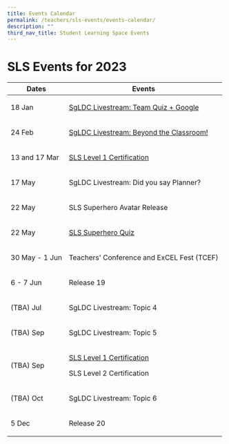 ```yaml
---
title: Events Calendar
permalink: /teachers/sls-events/events-calendar/
description: ""
third_nav_title: Student Learning Space Events
---
```

<h1>SLS Events for 2023</h1>
<table>
<thead>
<tr>
<th>Dates</th>
<th>Events</th>
</tr>
</thead>
<tbody>
<tr>
<!--1st column-->
<td>
<p>18 Jan</p>
</td>
<!--2nd column-->
<td>
<p><a target="_blank" href="https://youtu.be/xtB_uT1WhVw?list=PLQxzGTcC-xNUWDHiwCmHgBGMSnuKtoEiT">SgLDC Livestream: Team Quiz + Google</a></p>
</td>
</tr>                    
<tr>
<!--1st column-->
<td>
<p>24 Feb</p>
</td>
<!--2nd column-->
<td>
<p><a target="_blank" href="https://youtu.be/p94xDFNcXWw?list=PLQxzGTcC-xNUWDHiwCmHgBGMSnuKtoEiT">SgLDC Livestream: Beyond the Classroom!</a></p>
</td>
</tr>
<tr>
<!--1st column-->
<td>
<p>13 and 17 Mar</p>
</td>
<!--2nd column-->
<td>
<p><a target="_blank" href="https://go.gov.sg/sls-level1-course">SLS Level 1 Certification</a></p>
</td>
</tr>
<tr>
<!--1st column-->
<td>
<p>17 May</p>
</td>
<!--2nd column-->
<td>
<p>SgLDC Livestream: Did you say Planner?</p>
</td>
</tr>
<tr>
<!--1st column-->
<td>
<p>22 May</p>
</td>
<!--2nd column-->
<td>
<p>SLS Superhero Avatar Release</p>
</td>
</tr>          
<tr>
<!--1st column-->
<td>
<p>22 May</p>
</td>
<!--2nd column-->
<td>
<p><a target="_blank" href="/teachers/sls-superhero-quiz/index/">SLS Superhero Quiz</a></p>
</td>
</tr>
<tr>
<!--1st column-->
<td>
<p>30 May - 1 Jun</p>
</td>
<!--2nd column-->
<td>
<p>Teachers' Conference and ExCEL Fest (TCEF)</p>
</td>
</tr>
<tr>
<!--1st column-->
<td>
<p>6 - 7 Jun</p>
</td>
<!--2nd column-->
<td>
<p>Release 19</p>
</td>
</tr>              
<tr>
<!--1st column-->
<td>
<p>(TBA) Jul</p>
</td>
<!--2nd column-->
<td>
<p>SgLDC Livestream: Topic 4</p>
</td>
</tr>          
<tr>
<!--1st column-->
<td>
<p>(TBA) Sep</p>
</td>
<!--2nd column-->
<td>
<p>SgLDC Livestream: Topic 5</p>
</td>
</tr>
<tr>
<!--1st column-->
<td>
<p>(TBA) Sep</p>
</td>
<!--2nd column-->
<td>
<p><a target="_blank" href="https://go.gov.sg/sls-level1-course">SLS Level 1 Certification</a></p>
<p>SLS Level 2 Certification</p>
</td>
</tr>                    
<tr>
<!--1st column-->
<td>
<p>(TBA) Oct</p>
</td>
<!--2nd column-->
<td>
<p>SgLDC Livestream: Topic 6</p>
</td>
</tr>          
<tr>
<!--1st column-->
<td>
<p>5 Dec</p>
</td>
<!--2nd column-->
<td>
<p>Release 20</p>
</td>
</tr>
</tbody>
</table>